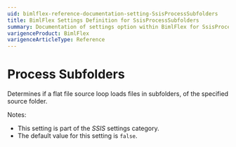 ```yaml
---
uid: bimlflex-reference-documentation-setting-SsisProcessSubfolders
title: BimlFlex Settings Definition for SsisProcessSubfolders
summary: Documentation of settings option within BimlFlex for SsisProcessSubfolders
varigenceProduct: BimlFlex
varigenceArticleType: Reference
---
```


# Process Subfolders

Determines if a flat file source loop loads files in subfolders, of the specified source folder.

Notes:

* This setting is part of the *SSIS* settings category.
* The default value for this setting is `false`.